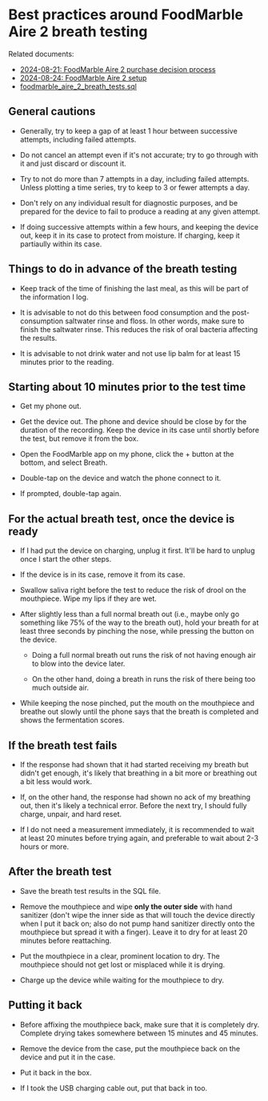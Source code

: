 # Best practices around FoodMarble Aire 2 breath testing

Related documents:

* [2024-08-21: FoodMarble Aire 2 purchase decision process](2024-08-21-foodmarble-aire-2-purchase-decision-process.md)
* [2024-08-24: FoodMarble Aire 2 setup](2024-08-21-foodmarble-aire-2-setup.md)
* [foodmarble_aire_2_breath_tests.sql](foodmarble_aire_2_breath_tests.sql)

## General cautions

* Generally, try to keep a gap of at least 1 hour between successive
  attempts, including failed attempts.

* Do not cancel an attempt even if it's not accurate; try to go
  through with it and just discard or discount it.

* Try to not do more than 7 attempts in a day, including failed
  attempts. Unless plotting a time series, try to keep to 3 or fewer
  attempts a day.

* Don't rely on any individual result for diagnostic purposes, and be
  prepared for the device to fail to produce a reading at any given
  attempt.

* If doing successive attempts within a few hours, and keeping the
  device out, keep it in its case to protect from moisture. If
  charging, keep it partiaully within its case.

## Things to do in advance of the breath testing

* Keep track of the time of finishing the last meal, as this will be
  part of the information I log.

* It is advisable to not do this between food consumption and the
  post-consumption saltwater rinse and floss. In other words, make
  sure to finish the saltwater rinse. This reduces the risk of oral
  bacteria affecting the results.

* It is advisable to not drink water and not use lip balm for at least
  15 minutes prior to the reading.

## Starting about 10 minutes prior to the test time

* Get my phone out.

* Get the device out. The phone and device should be close by for the
  duration of the recording. Keep the device in its case until shortly
  before the test, but remove it from the box.

* Open the FoodMarble app on my phone, click the + button at the
  bottom, and select Breath.

* Double-tap on the device and watch the phone connect to it.

* If prompted, double-tap again.

## For the actual breath test, once the device is ready

* If I had put the device on charging, unplug it first. It'll be hard
  to unplug once I start the other steps.

* If the device is in its case, remove it from its case.

* Swallow saliva right before the test to reduce the risk of drool on
  the mouthpiece. Wipe my lips if they are wet.

* After slightly less than a full normal breath out (i.e., maybe only
  go something like 75% of the way to the breath out), hold your
  breath for at least three seconds by pinching the nose, while
  pressing the button on the device.

  * Doing a full normal breath out runs the risk of not having enough
    air to blow into the device later.

  * On the other hand, doing a breath in runs the risk of there being
    too much outside air.

* While keeping the nose pinched, put the mouth on the mouthpiece and
  breathe out slowly until the phone says that the breath is completed
  and shows the fermentation scores.

## If the breath test fails

* If the response had shown that it had started receiving my breath
  but didn't get enough, it's likely that breathing in a bit more or
  breathing out a bit less would work.

* If, on the other hand, the response had shown no ack of my breathing
  out, then it's likely a technical error. Before the next try, I
  should fully charge, unpair, and hard reset.

* If I do not need a measurement immediately, it is recommended to
  wait at least 20 minutes before trying again, and preferable to wait
  about 2-3 hours or more.

## After the breath test

* Save the breath test results in the SQL file.

* Remove the mouthpiece and wipe **only the outer side** with hand
  sanitizer (don't wipe the inner side as that will touch the device
  directly when I put it back on; also do not pump hand sanitizer
  directly onto the mouthpiece but spread it with a finger). Leave it
  to dry for at least 20 minutes before reattaching.

* Put the mouthpiece in a clear, prominent location to dry. The
  mouthpiece should not get lost or misplaced while it is drying.

* Charge up the device while waiting for the mouthpiece to dry.

## Putting it back

* Before affixing the mouthpiece back, make sure that it is completely
  dry. Complete drying takes somewhere between 15 minutes and 45
  minutes.

* Remove the device from the case, put the mouthpiece back on the
  device and put it in the case.

* Put it back in the box.

* If I took the USB charging cable out, put that back in too.
